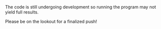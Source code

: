 The code is still undergoing development so running the program may not yield full results.

Please be on the lookout for a finalized push!
